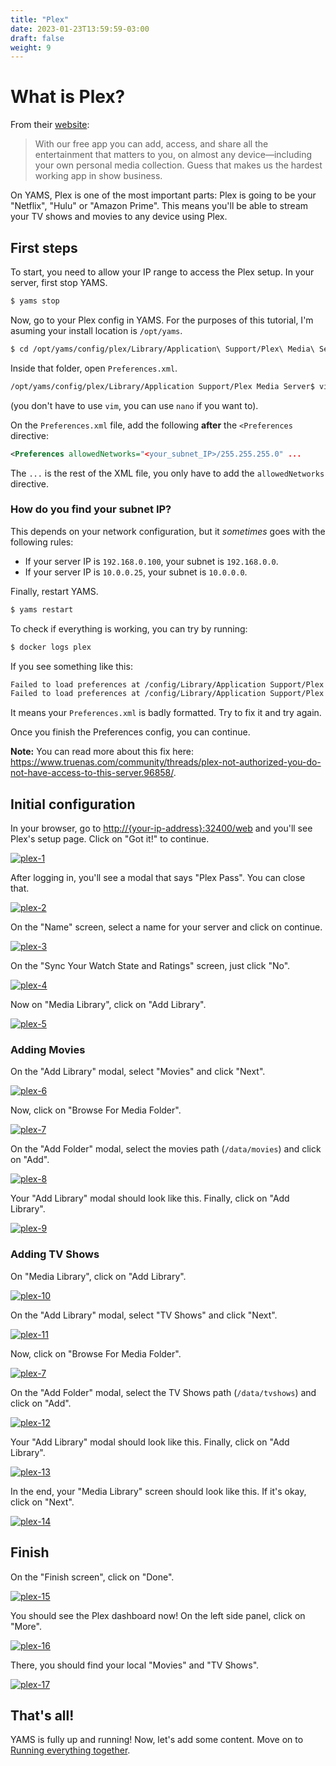 ```yaml
---
title: "Plex"
date: 2023-01-23T13:59:59-03:00
draft: false
weight: 9
---
```


# What is Plex?

From their [website](https://www.plex.tv/):

> With our free app you can add, access, and share all the entertainment that matters to you, on almost any device—including your own personal media collection. Guess that makes us the hardest working app in show business.

On YAMS, Plex is one of the most important parts: Plex is going to be your "Netflix", "Hulu" or "Amazon Prime". This means you'll be able to stream your TV shows and movies to any device using Plex.

## First steps

To start, you need to allow your IP range to access the Plex setup. In your server, first stop YAMS.

```bash
$ yams stop
```

Now, go to your Plex config in YAMS. For the purposes of this tutorial, I'm asuming your install location is `/opt/yams`.

```bash
$ cd /opt/yams/config/plex/Library/Application\ Support/Plex\ Media\ Server/
```

Inside that folder, open `Preferences.xml`.

```bash
/opt/yams/config/plex/Library/Application Support/Plex Media Server$ vim Preferences.xml
```
(you don't have to use `vim`, you can use `nano` if you want to).

On the `Preferences.xml` file, add the following **after** the `<Preferences ` directive:

```xml
<Preferences allowedNetworks="<your_subnet_IP>/255.255.255.0" ...
```

The `...` is the rest of the XML file, you only have to add the `allowedNetworks` directive.

### How do you find your subnet IP?

This depends on your network configuration, but it _sometimes_ goes with the following rules:
- If your server IP is `192.168.0.100`, your subnet is `192.168.0.0`.
- If your server IP is `10.0.0.25`, your subnet is `10.0.0.0`.

Finally, restart YAMS.

```bash
$ yams restart
```

To check if everything is working, you can try by running:

```bash
$ docker logs plex
```

If you see something like this:

```bash
Failed to load preferences at /config/Library/Application Support/Plex Media Server/Preferences.xml
Failed to load preferences at /config/Library/Application Support/Plex Media Server/Preferences.xml
```

It means your `Preferences.xml` is badly formatted. Try to fix it and try again.

Once you finish the Preferences config, you can continue.

**Note:** You can read more about this fix here: https://www.truenas.com/community/threads/plex-not-authorized-you-do-not-have-access-to-this-server.96858/.

## Initial configuration

In your browser, go to [http://{your-ip-address}:32400/web]() and you'll see Plex's setup page. Click on "Got it!" to continue.

[![plex-1](/pics/plex-1.png)](/pics/plex-1.png)

After logging in, you'll see a modal that says "Plex Pass". You can close that.

[![plex-2](/pics/plex-2.png)](/pics/plex-2.png)

On the "Name" screen, select a name for your server and click on continue.

[![plex-3](/pics/plex-3.png)](/pics/plex-3.png)

On the "Sync Your Watch State and Ratings" screen, just click "No".

[![plex-4](/pics/plex-4.png)](/pics/plex-4.png)

Now on "Media Library", click on "Add Library".

[![plex-5](/pics/plex-5.png)](/pics/plex-5.png)

### Adding Movies

On the "Add Library" modal, select "Movies" and click "Next".

[![plex-6](/pics/plex-6.png)](/pics/plex-6.png)

Now, click on "Browse For Media Folder".

[![plex-7](/pics/plex-7.png)](/pics/plex-7.png)

On the "Add Folder" modal, select the movies path (`/data/movies`) and click on "Add".

[![plex-8](/pics/plex-8.png)](/pics/plex-8.png)

Your "Add Library" modal should look like this. Finally, click on "Add Library".

[![plex-9](/pics/plex-9.png)](/pics/plex-9.png)

### Adding TV Shows

On "Media Library", click on "Add Library".

[![plex-10](/pics/plex-10.png)](/pics/plex-10.png)

On the "Add Library" modal, select "TV Shows" and click "Next".

[![plex-11](/pics/plex-11.png)](/pics/plex-11.png)

Now, click on "Browse For Media Folder".

[![plex-7](/pics/plex-7.png)](/pics/plex-7.png)

On the "Add Folder" modal, select the TV Shows path (`/data/tvshows`) and click on "Add".

[![plex-12](/pics/plex-12.png)](/pics/plex-12.png)

Your "Add Library" modal should look like this. Finally, click on "Add Library".

[![plex-13](/pics/plex-13.png)](/pics/plex-13.png)

In the end, your "Media Library" screen should look like this. If it's okay, click on "Next".

[![plex-14](/pics/plex-14.png)](/pics/plex-14.png)

## Finish

On the "Finish screen", click on "Done".

[![plex-15](/pics/plex-15.png)](/pics/plex-15.png)

You should see the Plex dashboard now! On the left side panel, click on "More".

[![plex-16](/pics/plex-16.png)](/pics/plex-16.png)

There, you should find your local "Movies" and "TV Shows".

[![plex-17](/pics/plex-17.png)](/pics/plex-17.png)

## That's all!

YAMS is fully up and running! Now, let's add some content. Move on to [Running everything together](/config/running-everything-together).

